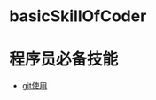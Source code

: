 # basicSkillOfCoder

# 程序员必备技能

+ [git使用](https://www.liaoxuefeng.com/wiki/0013739516305929606dd18361248578c67b8067c8c017b000)
